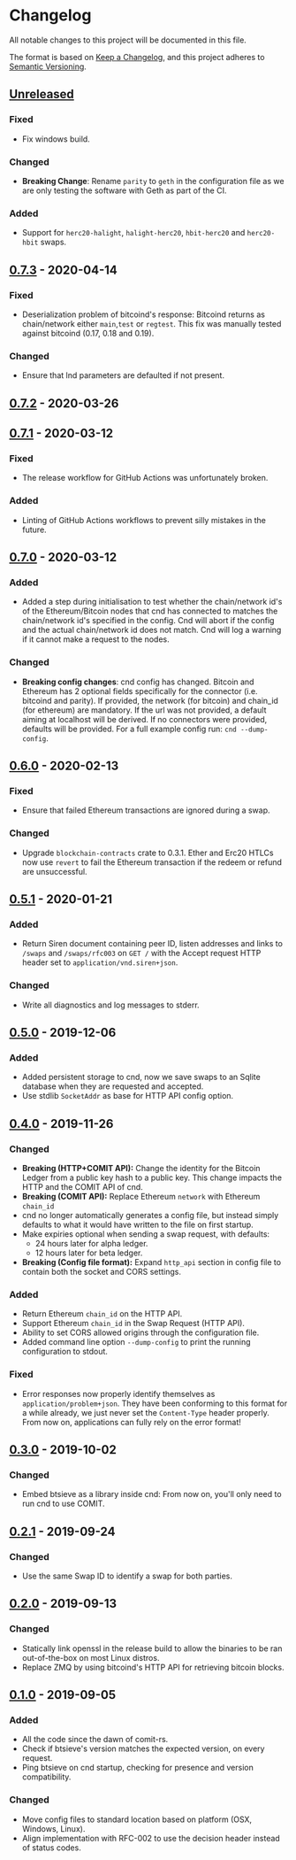 # Changelog

All notable changes to this project will be documented in this file.

The format is based on [Keep a Changelog](https://keepachangelog.com/en/1.0.0/),
and this project adheres to [Semantic Versioning](https://semver.org/spec/v2.0.0.html).

## [Unreleased]

### Fixed

-   Fix windows build.

### Changed

-   **Breaking Change**: Rename `parity` to `geth` in the configuration file as we are only testing the software with Geth as part of the CI.

### Added

-   Support for `herc20-halight`, `halight-herc20`, `hbit-herc20` and `herc20-hbit` swaps.

## [0.7.3] - 2020-04-14

### Fixed

-   Deserialization problem of bitcoind's response: Bitcoind returns as chain/network either `main`,`test` or `regtest`. This fix was manually tested against bitcoind (0.17, 0.18 and 0.19).

### Changed

-   Ensure that lnd parameters are defaulted if not present.

## [0.7.2] - 2020-03-26

## [0.7.1] - 2020-03-12

### Fixed

-   The release workflow for GitHub Actions was unfortunately broken.

### Added

-   Linting of GitHub Actions workflows to prevent silly mistakes in the future.

## [0.7.0] - 2020-03-12

### Added

-   Added a step during initialisation to test whether the chain/network id's of the Ethereum/Bitcoin nodes that cnd has connected to matches the chain/network id's specified in the config. Cnd will abort if the config and the actual chain/network id does not match. Cnd will log a warning if it cannot make a request to the nodes.

### Changed

-   **Breaking config changes**: cnd config has changed. Bitcoin and Ethereum has 2 optional fields specifically for the connector (i.e. bitcoind and parity). If provided, the network (for bitcoin) and chain_id (for ethereum) are mandatory. If the url was not provided, a default aiming at localhost will be derived. If no connectors were provided, defaults will be provided. For a full example config run: `cnd --dump-config`.

## [0.6.0] - 2020-02-13

### Fixed

-   Ensure that failed Ethereum transactions are ignored during a swap.

### Changed

-   Upgrade `blockchain-contracts` crate to 0.3.1. Ether and Erc20 HTLCs now use `revert` to fail the Ethereum transaction if the redeem or refund are unsuccessful.

## [0.5.1] - 2020-01-21

### Added

-   Return Siren document containing peer ID, listen addresses and links to `/swaps` and `/swaps/rfc003` on `GET /` with the Accept request HTTP header set to `application/vnd.siren+json`.

### Changed

-   Write all diagnostics and log messages to stderr.

## [0.5.0] - 2019-12-06

### Added

-   Added persistent storage to cnd, now we save swaps to an Sqlite database when they are requested and accepted.
-   Use stdlib `SocketAddr` as base for HTTP API config option.

## [0.4.0] - 2019-11-26

### Changed

-   **Breaking (HTTP+COMIT API):** Change the identity for the Bitcoin Ledger from a public key hash to a public key. This change impacts the HTTP and the COMIT API of cnd.
-   **Breaking (COMIT API):**  Replace Ethereum `network` with Ethereum `chain_id`
-   cnd no longer automatically generates a config file, but instead simply defaults to what it would have written to the file on first startup.
-   Make expiries optional when sending a swap request, with defaults:
    -   24 hours later for alpha ledger.
    -   12 hours later for beta ledger.
-   **Breaking (Config file format):** Expand `http_api` section in config file to contain both the socket and CORS settings.

### Added

-   Return Ethereum `chain_id` on the HTTP API.
-   Support Ethereum `chain_id` in the Swap Request (HTTP API).
-   Ability to set CORS allowed origins through the configuration file.
-   Added command line option `--dump-config` to print the running configuration to stdout.

### Fixed

-   Error responses now properly identify themselves as `application/problem+json`. They have been conforming to this format for a while already, we just never set the `Content-Type` header properly. From now on, applications can fully rely on the error format!

## [0.3.0] - 2019-10-02

### Changed

-   Embed btsieve as a library inside cnd: From now on, you'll only need to run cnd to use COMIT.

## [0.2.1] - 2019-09-24

### Changed

-   Use the same Swap ID to identify a swap for both parties.

## [0.2.0] - 2019-09-13

### Changed

-   Statically link openssl in the release build to allow the binaries to be ran out-of-the-box on most Linux distros.
-   Replace ZMQ by using bitcoind's HTTP API for retrieving bitcoin blocks.

## [0.1.0] - 2019-09-05

### Added

-   All the code since the dawn of comit-rs.
-   Check if btsieve's version matches the expected version, on every request.
-   Ping btsieve on cnd startup, checking for presence and version compatibility.

### Changed

-   Move config files to standard location based on platform (OSX, Windows, Linux).
-   Align implementation with RFC-002 to use the decision header instead of status codes.

[Unreleased]: https://github.com/comit-network/comit-rs/compare/0.7.3...HEAD

[0.7.3]: https://github.com/comit-network/comit-rs/compare/0.7.2...0.7.3

[0.7.2]: https://github.com/comit-network/comit-rs/compare/0.7.1...0.7.2

[0.7.1]: https://github.com/comit-network/comit-rs/compare/0.7.0...0.7.1

[0.7.0]: https://github.com/comit-network/comit-rs/compare/0.6.0...0.7.0

[0.6.0]: https://github.com/comit-network/comit-rs/compare/0.5.1...0.6.0

[0.5.1]: https://github.com/comit-network/comit-rs/compare/0.5.0...0.5.1

[0.5.0]: https://github.com/comit-network/comit-rs/compare/0.4.0...0.5.0

[0.4.0]: https://github.com/comit-network/comit-rs/compare/0.3.0...0.4.0

[0.3.0]: https://github.com/comit-network/comit-rs/compare/0.2.1...0.3.0

[0.2.1]: https://github.com/comit-network/comit-rs/compare/0.2.0...0.2.1

[0.2.0]: https://github.com/comit-network/comit-rs/compare/b2dd02a7f93dc82f5cc9fd4b6eaaf54de1459ff6...40116c3e8a9f57a213661917b8cc057e1db60755

[0.1.0]: https://github.com/comit-network/comit-rs/compare/1625533e04119e8496b14d5e18786f150b4fce4d...b2dd02a7f93dc82f5cc9fd4b6eaaf54de1459ff6
